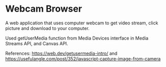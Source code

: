 # Webcam Browser

A web application that uses computer webcam to get video stream, click picture and download to your computer. 

Used getUserMedia function from Media Devices interface in Media Streams API, and Canvas API.

References: https://web.dev/getusermedia-intro/ and https://usefulangle.com/post/352/javascript-capture-image-from-camera
